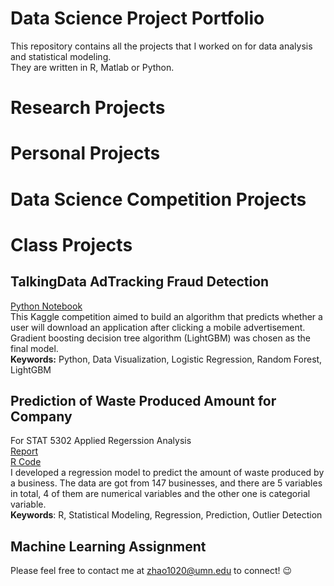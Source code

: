 # Data Science Project Portfolio
This repository contains all the projects that I worked on for data analysis and statistical modeling.<br />They are written in R, Matlab or Python.

# Research Projects

# Personal Projects

# Data Science Competition Projects

# Class Projects
## TalkingData AdTracking Fraud Detection
[Python Notebook](https://github.com/EchoZhaoo/DS-Project-Portfolio/blob/master/Python/TalkingData.ipynb)  
This Kaggle competition aimed to build an algorithm that predicts whether a user will download an application after clicking a mobile advertisement. Gradient boosting decision tree algorithm (LightGBM) was chosen as the final model.  
**Keywords:** Python, Data Visualization, Logistic Regression, Random Forest, LightGBM

## Prediction of Waste Produced Amount for Company
 For STAT 5302 Applied Regerssion Analysis<br />
 [Report](https://github.com/EchoZhaoo/DS-Project-Portfolio/blob/master/Report/STAT5302_Project_Report.pdf)<br /> 
 [R Code](https://github.com/EchoZhaoo/DS-Project-Portfolio/blob/master/R%20Code/STAT5302_Project.R)<br />
 I developed a regression model to predict the amount of waste produced by a business. The data are got from 147 businesses, and there are 5 variables in total, 4 of them are numerical variables and the other one is categorial variable.<br />
 **Keywords**: R, Statistical Modeling, Regression, Prediction, Outlier Detection
## Machine Learning Assignment




Please feel free to contact me at [zhao1020@umn.edu](zhao1020@umn.edu) to connect! :wink:
